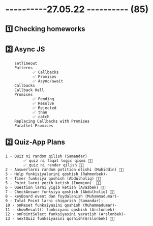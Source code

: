 # ----------27.05.22 ---------- (85)

## 1️⃣ Checking homeworks

## 2️⃣ Async JS

        setTimeout
        Patterns
                ✅ Callbacks
                ✅ Promises
                ✅ Async/await
        Callbacks
        Callback Hell
        Promises
                ✅ Pending
                ✅ Resolve
                ✅ Rejected
                ✅ than
                ✅ catch
        Replacing Callbacks with Promises
        Parallel Promises

## 2️⃣ Quiz-App Plans

    1 - Quiz ni random qilish (Samandar)
            ✅ quiz ni faqat logic qismi 👍🏻
            ✅ quiz ni render qilish 👍🏻
    2 - Answerlarni random potition olishi (Muhiddin) 👍🏻
    3 - Help funkisiyalarini qoshish (Rahmonbek)-
    4 - Timer funksiya qoshish (Abdulholiq) 👍🏻
    5 - Point larni yozib ketish (Inomjon)  👍🏻
    6 - Question larni yigib ketish (Avazbek) 👍🏻
    7 - CheckAnswer funksiya qoshish (Abdulholiq) 👍🏻
    8 - keyBoard event dan foydalanish (Muhammadumar)-
    9 - Total Point larni chiqarish (Samandar)-
    10 - onReset funksiyasini qoshish (Muhammadumar)-
    11 - showResult() funksiyani qoshish (Arslonbek)-
    12 - onPointSelect funksiyasini yaratish (Arslonbek)-
    13 - nextQuiz funksiyasini qoshish(Arslonbek) 👍🏻
